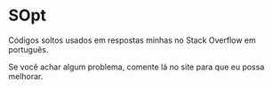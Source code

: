 # SOpt
Códigos soltos usados em respostas minhas no Stack Overflow em português.

Se você achar algum problema, comente lá no site para que eu possa melhorar.
